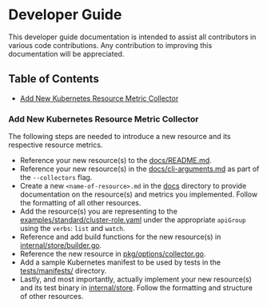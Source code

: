 # Developer Guide 

This developer guide documentation is intended to assist all contributors in various code contributions.
Any contribution to improving this documentation will be appreciated.

## Table of Contents

- [Add New Kubernetes Resource Metric Collector](#add-new-kubernetes-resource-metric-collector)

### Add New Kubernetes Resource Metric Collector

The following steps are needed to introduce a new resource and its respective resource metrics.

- Reference your new resource(s) to the [docs/README.md](https://github.com/kubernetes/kube-state-metrics/blob/master/docs/README.md#exposed-metrics).
- Reference your new resource(s) in the [docs/cli-arguments.md](https://github.com/kubernetes/kube-state-metrics/blob/master/docs/cli-arguments.md#available-options) as part of the `--collectors` flag.
- Create a new `<name-of-resource>.md` in the [docs](https://github.com/kubernetes/kube-state-metrics/tree/master/docs) directory to provide documentation on the resource(s) and metrics you implemented. Follow the formatting of all other resources.
- Add the resource(s) you are representing to the [examples/standard/cluster-role.yaml](https://github.com/kubernetes/kube-state-metrics/blob/master/examples/standard/cluster-role.yaml) under the appropriate `apiGroup` using the `verbs`: `list` and `watch`.
- Reference and add build functions for the new resource(s) in [internal/store/builder.go](https://github.com/kubernetes/kube-state-metrics/blob/master/internal/store/builder.go).
- Reference the new resource in [pkg/options/collector.go](https://github.com/kubernetes/kube-state-metrics/blob/master/pkg/options/collector.go).
- Add a sample Kubernetes manifest to be used by tests in the [tests/manifests/](https://github.com/kubernetes/kube-state-metrics/tree/master/tests/manifests) directory.
- Lastly, and most importantly, actually implement your new resource(s) and its test binary in [internal/store](https://github.com/kubernetes/kube-state-metrics/tree/master/internal/store). Follow the formatting and structure of other resources.
